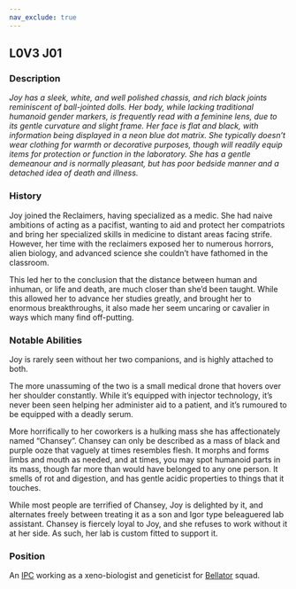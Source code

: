```yaml
---
nav_exclude: true
---
```

## L0V3 J01
### Description
*Joy has a sleek, white, and well polished chassis, and rich black joints reminiscent of ball-jointed dolls. Her body, while lacking traditional humanoid gender markers, is frequently read with a feminine lens, due to its gentle curvature and slight frame. Her face is flat and black, with information being displayed in a neon blue dot matrix. She typically doesn’t wear clothing for warmth or decorative purposes, though will readily equip items for protection or function in the laboratory. She has a gentle demeanour and is normally pleasant, but has poor bedside manner and a detached idea of death and illness.*

### History
Joy joined the Reclaimers, having specialized as a medic. She had naive ambitions of acting as a pacifist, wanting to aid and protect her compatriots and bring her specialized skills in medicine to distant areas facing strife. However, her time with the reclaimers exposed her to numerous horrors, alien biology, and advanced science she couldn’t have fathomed in the classroom.

This led her to the conclusion that the distance between human and inhuman, or life and death, are much closer than she’d been taught. While this allowed her to advance her studies greatly, and brought her to enormous breakthroughs, it also made her seem uncaring or cavalier in ways which many find off-putting.

### Notable Abilities
Joy is rarely seen without her two companions, and is highly attached to both. 

The more unassuming of the two is a small medical drone that hovers over her shoulder constantly. While it’s equipped with injector technology, it’s never been seen helping her administer aid to a patient, and it’s rumoured to be equipped with a deadly serum. 

More horrifically to her coworkers is a hulking mass she has affectionately named “Chansey”. Chansey can only be described as a mass of black and purple ooze that vaguely at times resembles flesh. It morphs and forms limbs and mouth as needed, and at times, you may spot humanoid parts in its mass, though far more than would have belonged to any one person. It smells of rot and digestion, and has gentle acidic properties to things that it touches.  

While most people are terrified of Chansey, Joy is delighted by it, and alternates freely between treating it as a son and Igor type beleaguered lab assistant. Chansey is fiercely loyal to Joy, and she refuses to work without it at her side. As such, her lab is custom fitted to support it.

### Position
An [IPC](Game/IPC) working as a xeno-biologist and geneticist for [Bellator](#Bellator) squad.